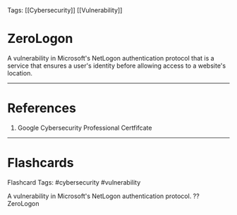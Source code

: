 Tags: [[Cybersecurity]] [[Vulnerability]]
# ZeroLogon

A vulnerability in Microsoft's NetLogon authentication protocol that is a service that ensures a user's identity before allowing access to a website's location.

---
# References

1. Google Cybersecurity Professional Certfifcate

---
# Flashcards

Flashcard Tags: #cybersecurity #vulnerability 

A vulnerability in Microsoft's NetLogon authentication protocol.
??
ZeroLogon
<!--SR:!2024-05-03,3,230!2024-05-01,1,188-->
